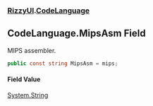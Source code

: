 ### [RizzyUI](RizzyUI 'RizzyUI').[CodeLanguage](RizzyUI.CodeLanguage 'RizzyUI.CodeLanguage')

## CodeLanguage.MipsAsm Field

MIPS assembler.

```csharp
public const string MipsAsm = mips;
```

#### Field Value
[System.String](https://docs.microsoft.com/en-us/dotnet/api/System.String 'System.String')